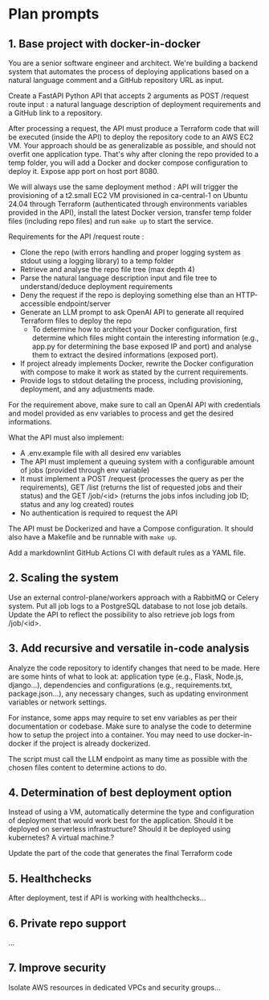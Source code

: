 # Plan prompts

## 1. Base project with docker-in-docker

You are a senior software engineer and architect. We're building a backend system that automates the process of deploying applications based on a natural language comment and a GitHub repository URL as input.

Create a FastAPI Python API that accepts 2 arguments as POST /request route input : a natural language description of deployment requirements and a GitHub link to a repository.

After processing a request, the API must produce a Terraform code that will be executed (inside the API) to deploy the repository code to an AWS EC2 VM. Your approach should be as generalizable as possible, and should not overfit one application type. That's why after cloning the repo provided to a temp folder, you will add a Docker and docker compose configuration to deploy it. Expose app port on host port 8080.

We will always use the same deployment method : API will trigger the provisioning of a t2.small EC2 VM provisioned in ca-central-1 on Ubuntu 24.04 through Terraform (authenticated through environments variables provided in the API), install the latest Docker version, transfer temp folder files (including repo files) and run `make up` to start the service.

Requirements for the API /request route :

- Clone the repo (with errors handling and proper logging system as stdout using a logging library) to a temp folder
- Retrieve and analyse the repo file tree (max depth 4)
- Parse the natural language description input and file tree to understand/deduce deployment requirements
- Deny the request if the repo is deploying something else than an HTTP-accessible endpoint/server
- Generate an LLM prompt to ask OpenAI API to generate all required Terraform files to deploy the repo
  - To determine how to architect your Docker configuration, first determine which files might contain the interesting information (e.g., app.py for determining the base exposed IP and port) and analyse them to extract the desired informations (exposed port).
- If project already implements Docker, rewrite the Docker configuration with compose to make it work as stated by the current requirements.
- Provide logs to stdout detailing the process, including provisioning, deployment, and any adjustments made.

For the requirement above, make sure to call an OpenAI API with credentials and model provided as env variables to process and get the desired informations.

What the API must also implement:

- A .env.example file with all desired env variables
- The API must implement a queuing system with a configurable amount of jobs (provided through env variable)
- It must implement a POST /request (processes the query as per the requirements), GET /list (returns the list of requested jobs and their status) and the GET /job/\<id> (returns the jobs infos including job ID; status and any log created) routes
- No authentication is required to request the API

The API must be Dockerized and have a Compose configuration. It should also have a Makefile and be runnable with `make up`.

Add a markdownlint GitHub Actions CI with default rules as a YAML file.

## 2. Scaling the system

Use an external control-plane/workers approach with a RabbitMQ or Celery system. Put all job logs to a PostgreSQL database to not lose job details. Update the API to reflect the possibility to also retrieve job logs from /job/\<id>.

## 3. Add recursive and versatile in-code analysis

Analyze the code repository to identify changes that need to be made. Here are some hints of what to look at: application type (e.g., Flask, Node.js, django…), dependencies and configurations (e.g., requirements.txt, package.json…), any necessary changes, such as updating environment variables or network settings.

For instance, some apps may require to set env variables as per their documentation or codebase. Make sure to analyse the code to determine how to setup the project into a container. You may need to use docker-in-docker if the project is already dockerized.

The script must call the LLM endpoint as many time as possible with the chosen files content to determine actions to do.

## 4. Determination of best deployment option

Instead of using a VM, automatically determine the type and configuration of deployment that would work best for the application. Should it be deployed on serverless infrastructure? Should it be deployed using kubernetes? A virtual machine.?

Update the part of the code that generates the final Terraform code

## 5. Healthchecks

After deployment, test if API is working with healthchecks...

## 6. Private repo support

...

## 7. Improve security

Isolate AWS resources in dedicated VPCs and security groups...
